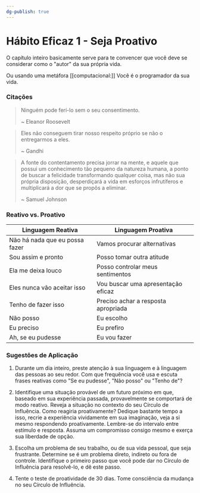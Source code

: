```yaml
---
dg-publish: true
---
```

# Hábito Eficaz 1 - Seja Proativo

O capítulo inteiro basicamente serve para te convencer que você deve se considerar como o "autor" da sua própria vida.

Ou usando uma metáfora [[computacional:]] Você é o programador da sua vida.

### Citações

> Ninguém pode ferí-lo sem o seu consentimento.
> 
> ~ Eleanor Roosevelt

> Eles não conseguem tirar nosso respeito próprio se não o entregarmos a eles.
> 
> ~ Gandhi

> A fonte do contentamento precisa jorrar na mente, e aquele que possui um conhecimento tão pequeno da natureza humana, a ponto de buscar a felicidade transformando qualquer coisa, mas não sua própria disposição, desperdiçará a vida em esforços infrutíferos e multiplicará a dor que se propôs a eliminar.
> 
> ~ Samuel Johnson


### Reativo vs. Proativo

| Linguagem Reativa              | Linguagem Proativa                  |
| ------------------------------ | ----------------------------------- |
| Não há nada que eu possa fazer | Vamos procurar alternativas         |
| Sou assim e pronto             | Posso tomar outra atitude           |
| Ela me deixa louco             | Posso controlar meus sentimentos    |
| Eles nunca vão aceitar isso    | Vou buscar uma apresentação eficaz  |
| Tenho de fazer isso            | Preciso achar a resposta apropriada |
| Não posso                      | Eu escolho                          |
| Eu preciso                     | Eu prefiro                          |
| Ah, se eu pudesse              | Eu vou fazer                        |


### Sugestões de Aplicação

1. Durante um dia inteiro, preste atenção à sua linguagem e à linguagem das pessoas ao seu redor. Com que frequência você usa e escuta frases reativas como  "Se eu pudesse", "Não posso" ou "Tenho de"?

2. Identifique uma situação provável de um futuro próximo em que, baseado em sua experiência passada, provavelmente se comportará de modo reativo. Reveja a situação no contexto do seu Círculo de Influência. Como reagiria proativamente? Dedique bastante tempo a isso, recrie a experiência vividamente em sua imaginação, veja a si mesmo respondendo proativamente. Lembre-se do intervalo entre estímulo e resposta. Assuma um compromisso consigo mesmo e exerça sua liberdade de opção.

3. Escolha um problema de seu trabalho, ou de sua vida pessoal, que seja frustrante. Determine se é um problema direto, indireto ou fora de controle. Identifique o primeiro passo que você pode dar no Círculo de Influência para resolvê-lo, e dê este passo.

4. Tente o teste de proatividade de 30 dias. Tome consciência da mudança no seu Círculo de Influência.

